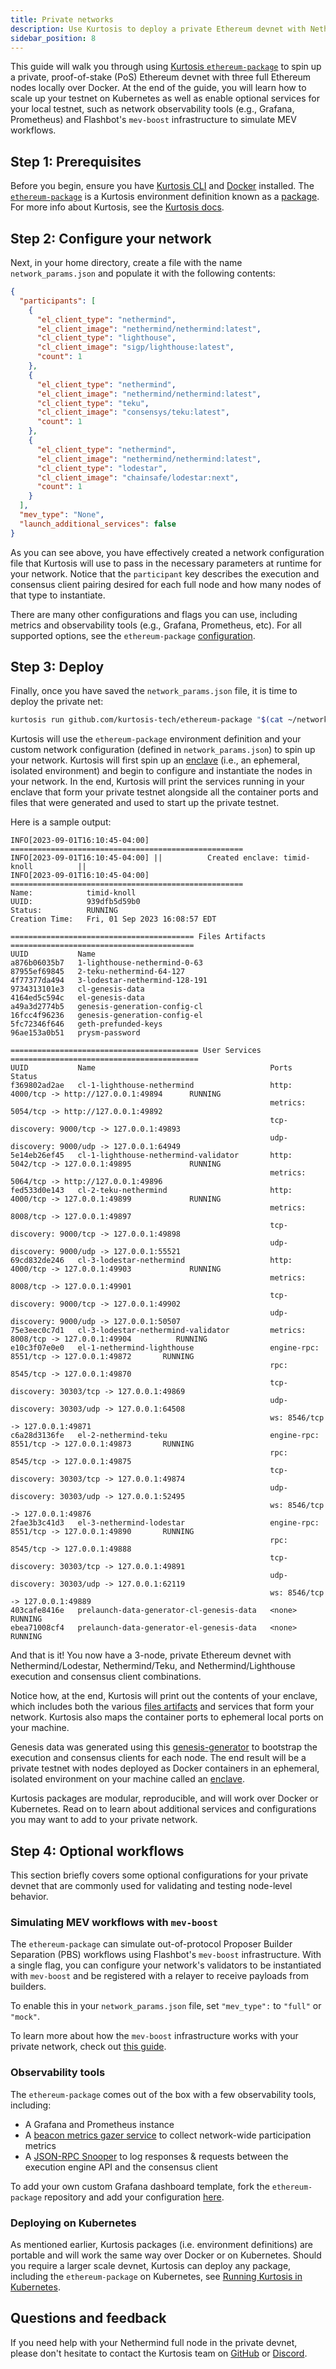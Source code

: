 ```yaml
---
title: Private networks
description: Use Kurtosis to deploy a private Ethereum devnet with Nethermind and any consensus client at any scale you need, wherever you need it.
sidebar_position: 8
---
```


This guide will walk you through using [Kurtosis `ethereum-package`](https://github.com/kurtosis-tech/ethereum-package) to spin up a private, proof-of-stake (PoS) Ethereum devnet with three full Ethereum nodes locally over Docker. At the end of the guide, you will learn how to scale up your testnet on Kubernetes as well as enable optional services for your local testnet, such as network observability tools (e.g., Grafana, Prometheus) and Flashbot's `mev-boost` infrastructure to simulate MEV workflows.

## Step 1: Prerequisites

Before you begin, ensure you have [Kurtosis CLI](https://docs.kurtosis.com/install) and [Docker](https://docs.docker.com/get-docker) installed. The [`ethereum-package`](https://github.com/kurtosis-tech/ethereum-package) is a Kurtosis environment definition known as a [package](https://docs.kurtosis.com/concepts-reference/packages). For more info about Kurtosis, see the [Kurtosis docs](https://docs.kurtosis.com).

## Step 2: Configure your network

Next, in your home directory, create a file with the name `network_params.json` and populate it with the following contents:

```json title="network_params.json"
{
  "participants": [
    {
      "el_client_type": "nethermind",
      "el_client_image": "nethermind/nethermind:latest",
      "cl_client_type": "lighthouse",
      "cl_client_image": "sigp/lighthouse:latest",
      "count": 1
    },
    {
      "el_client_type": "nethermind",
      "el_client_image": "nethermind/nethermind:latest",
      "cl_client_type": "teku",
      "cl_client_image": "consensys/teku:latest",
      "count": 1
    },
    {
      "el_client_type": "nethermind",
      "el_client_image": "nethermind/nethermind:latest",
      "cl_client_type": "lodestar",
      "cl_client_image": "chainsafe/lodestar:next",
      "count": 1
    }
  ],
  "mev_type": "None",
  "launch_additional_services": false
}
```

As you can see above, you have effectively created a network configuration file that Kurtosis will use to pass in the necessary parameters at runtime for your network. Notice that the `participant` key describes the execution and consensus client pairing desired for each full node and how many nodes of that type to instantiate.

There are many other configurations and flags you can use, including metrics and observability tools (e.g., Grafana, Prometheus, etc). For all supported options, see the `ethereum-package` [configuration](https://github.com/kurtosis-tech/ethereum-package#configuration).

## Step 3: Deploy

Finally, once you have saved the `network_params.json` file, it is time to deploy the private net:

```bash
kurtosis run github.com/kurtosis-tech/ethereum-package "$(cat ~/network_params.json)"
```

Kurtosis will use the `ethereum-package` environment definition and your custom network configuration (defined in `network_params.json`) to spin up your network. Kurtosis will first spin up an [enclave][enclaves] (i.e., an ephemeral, isolated environment) and begin to configure and instantiate the nodes in your network. In the end, Kurtosis will print the services running in your enclave that form your private testnet alongside all the container ports and files that were generated and used to start up the private testnet.

Here is a sample output:

```console
INFO[2023-09-01T16:10:45-04:00] ====================================================
INFO[2023-09-01T16:10:45-04:00] ||          Created enclave: timid-knoll          ||
INFO[2023-09-01T16:10:45-04:00] ====================================================
Name:            timid-knoll
UUID:            939dfb5d59b0
Status:          RUNNING
Creation Time:   Fri, 01 Sep 2023 16:08:57 EDT

========================================= Files Artifacts =========================================
UUID           Name
a876b06035b7   1-lighthouse-nethermind-0-63
87955ef69845   2-teku-nethermind-64-127
4f77377da494   3-lodestar-nethermind-128-191
9734313101e3   cl-genesis-data
4164ed5c594c   el-genesis-data
a49a3d2774b5   genesis-generation-config-cl
16fcc4f96236   genesis-generation-config-el
5fc72346f646   geth-prefunded-keys
96ae153a0b51   prysm-password

========================================== User Services ==========================================
UUID           Name                                       Ports                                         Status
f369802ad2ae   cl-1-lighthouse-nethermind                 http: 4000/tcp -> http://127.0.0.1:49894      RUNNING
                                                          metrics: 5054/tcp -> http://127.0.0.1:49892
                                                          tcp-discovery: 9000/tcp -> 127.0.0.1:49893
                                                          udp-discovery: 9000/udp -> 127.0.0.1:64949
5e14eb26ef45   cl-1-lighthouse-nethermind-validator       http: 5042/tcp -> 127.0.0.1:49895             RUNNING
                                                          metrics: 5064/tcp -> http://127.0.0.1:49896
fed533d0e143   cl-2-teku-nethermind                       http: 4000/tcp -> 127.0.0.1:49899             RUNNING
                                                          metrics: 8008/tcp -> 127.0.0.1:49897
                                                          tcp-discovery: 9000/tcp -> 127.0.0.1:49898
                                                          udp-discovery: 9000/udp -> 127.0.0.1:55521
69cd832de246   cl-3-lodestar-nethermind                   http: 4000/tcp -> 127.0.0.1:49903             RUNNING
                                                          metrics: 8008/tcp -> 127.0.0.1:49901
                                                          tcp-discovery: 9000/tcp -> 127.0.0.1:49902
                                                          udp-discovery: 9000/udp -> 127.0.0.1:50507
75e3eec0c7d1   cl-3-lodestar-nethermind-validator         metrics: 8008/tcp -> 127.0.0.1:49904          RUNNING
e10c3f07e0e0   el-1-nethermind-lighthouse                 engine-rpc: 8551/tcp -> 127.0.0.1:49872       RUNNING
                                                          rpc: 8545/tcp -> 127.0.0.1:49870
                                                          tcp-discovery: 30303/tcp -> 127.0.0.1:49869
                                                          udp-discovery: 30303/udp -> 127.0.0.1:64508
                                                          ws: 8546/tcp -> 127.0.0.1:49871
c6a28d3136fe   el-2-nethermind-teku                       engine-rpc: 8551/tcp -> 127.0.0.1:49873       RUNNING
                                                          rpc: 8545/tcp -> 127.0.0.1:49875
                                                          tcp-discovery: 30303/tcp -> 127.0.0.1:49874
                                                          udp-discovery: 30303/udp -> 127.0.0.1:52495
                                                          ws: 8546/tcp -> 127.0.0.1:49876
2fae3b3c41d3   el-3-nethermind-lodestar                   engine-rpc: 8551/tcp -> 127.0.0.1:49890       RUNNING
                                                          rpc: 8545/tcp -> 127.0.0.1:49888
                                                          tcp-discovery: 30303/tcp -> 127.0.0.1:49891
                                                          udp-discovery: 30303/udp -> 127.0.0.1:62119
                                                          ws: 8546/tcp -> 127.0.0.1:49889
403cafe8416e   prelaunch-data-generator-cl-genesis-data   <none>                                        RUNNING
ebea71008cf4   prelaunch-data-generator-el-genesis-data   <none>                                        RUNNING
```

And that is it! You now have a 3-node, private Ethereum devnet with Nethermind/Lodestar, Nethermind/Teku, and Nethermind/Lighthouse execution and consensus client combinations.

Notice how, at the end, Kurtosis will print out the contents of your enclave, which includes both the various [files artifacts](https://docs.kurtosis.com/concepts-reference/files-artifacts) and services that form your network. Kurtosis also maps the container ports to ephemeral local ports on your machine.

Genesis data was generated using this [genesis-generator](https://github.com/ethpandaops/ethereum-genesis-generator) to bootstrap the execution and consensus clients for each node. The end result will be a private testnet with nodes deployed as Docker containers in an ephemeral, isolated environment on your machine called an [enclave][enclaves].

Kurtosis packages are modular, reproducible, and will work over Docker or Kubernetes. Read on to learn about additional services and configurations you may want to add to your private network.

## Step 4: Optional workflows

This section briefly covers some optional configurations for your private devnet that are commonly used for validating and testing node-level behavior.

### Simulating MEV workflows with `mev-boost`

The `ethereum-package` can simulate out-of-protocol Proposer Builder Separation (PBS) workflows using Flashbot's `mev-boost` infrastructure. With a single flag, you can configure your network's validators to be instantiated with `mev-boost` and be registered with a relayer to receive payloads from builders.

To enable this in your `network_params.json` file, set `"mev_type":` to `"full"` or `"mock"`.

To learn more about how the `mev-boost` infrastructure works with your private network, check out [this guide](https://docs.kurtosis.com/how-to-full-mev-with-ethereum-package).

### Observability tools

The `ethereum-package` comes out of the box with a few observability tools, including:

- A Grafana and Prometheus instance
- A [beacon metrics gazer service](https://github.com/dapplion/beacon-metrics-gazer) to collect network-wide participation metrics
- A [JSON-RPC Snooper](https://github.com/ethDreamer/json_rpc_snoop) to log responses & requests between the execution engine API and the consensus client

To add your own custom Grafana dashboard template, fork the `ethereum-package` repository and add your configuration [here](https://github.com/kurtosis-tech/ethereum-package/tree/main/static_files/grafana-config/dashboards).

### Deploying on Kubernetes

As mentioned earlier, Kurtosis packages (i.e. environment definitions) are portable and will work the same way over Docker or on Kubernetes. Should you require a larger scale devnet, Kurtosis can deploy any package, including the `ethereum-package` on Kubernetes, see [Running Kurtosis in Kubernetes](https://docs.kurtosis.com/k8s).

## Questions and feedback

If you need help with your Nethermind full node in the private devnet, please don't hesitate to contact the Kurtosis team on [GitHub](https://github.com/kurtosis-tech/ethereum-package) or [Discord](https://discord.gg/jJFG7XBqcY).

[enclaves]: https://docs.kurtosis.com/concepts-reference/enclaves